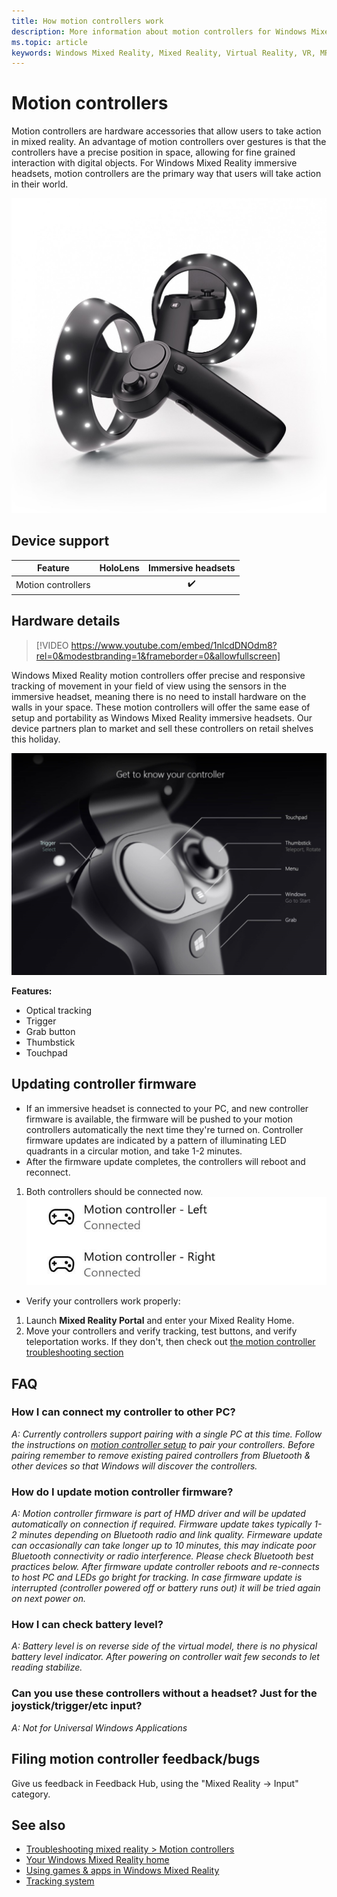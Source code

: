 ```yaml
---
title: How motion controllers work
description: More information about motion controllers for Windows Mixed Reality.
ms.topic: article
keywords: Windows Mixed Reality, Mixed Reality, Virtual Reality, VR, MR, controller, Motion controller
---
```



# Motion controllers

Motion controllers are hardware accessories that allow users to take action in mixed reality. An advantage of motion controllers over gestures is that the controllers have a precise position in space, allowing for fine grained interaction with digital objects. For Windows Mixed Reality immersive headsets, motion controllers are the primary way that users will take action in their world.

![Windows Mixed Reality motion controllers](images/winmr-ck-1080x1080.jpg)

## Device support

| Feature            | HoloLens | Immersive headsets |
|--------------------|:--------:|:------------------:|
| Motion controllers |          | ✔️                 |

## Hardware details

>[!VIDEO https://www.youtube.com/embed/1nlcdDNOdm8?rel=0&modestbranding=1&frameborder=0&allowfullscreen]

Windows Mixed Reality motion controllers offer precise and responsive tracking of movement in your field of view using the sensors in the immersive headset, meaning there is no need to install hardware on the walls in your space. These motion controllers will offer the same ease of setup and portability as Windows Mixed Reality immersive headsets. Our device partners plan to market and sell these controllers on retail shelves this holiday.

![Get to know your controller](images/controllerimage.png)

**Features:**
* Optical tracking
* Trigger
* Grab button
* Thumbstick
* Touchpad

## Updating controller firmware
* If an immersive headset is connected to your PC, and new controller firmware is available, the firmware will be pushed to your motion controllers automatically the next time they're turned on. Controller firmware updates are indicated by a pattern of illuminating LED quadrants in a circular motion, and take 1-2 minutes.
* After the firmware update completes, the controllers will reboot and reconnect.
1. Both controllers should be connected now. ![Controllers connected](images/cyk-connected.jpg)
* Verify your controllers work properly:
1. Launch **Mixed Reality Portal** and enter your Mixed Reality Home.
2. Move your controllers and verify tracking, test buttons, and verify teleportation works. If they don't, then check out [the motion controller troubleshooting section](troubleshooting-windows-mixed-reality.md#motion-controllers) 

## FAQ

### How I can connect my controller to other PC?

*A: Currently controllers support pairing with a single PC at this time. Follow the instructions on [motion controller setup](set-up-windows-mixed-reality.md#set-up-your-motion-controllers) to pair your controllers. Before pairing remember to remove existing paired controllers from Bluetooth & other devices so that Windows will discover the controllers.*

### How do I update motion controller firmware?

*A: Motion controller firmware is part of HMD driver and will be updated automatically on connection if required. Firmware update takes typically 1-2 minutes depending on Bluetooth radio and link quality.* *Firmeware update can occasionally can take longer up to 10 minutes, this may indicate poor Bluetooth connectivity or radio interference. Please check Bluetooth best practices below. After firmware update controller reboots and re-connects to host PC and LEDs go bright for tracking. In case firmware update is interrupted (controller powered off or battery runs out) it will be tried again on next power on.*

### How I can check battery level?

*A: Battery level is on reverse side of the virtual model, there is no physical battery level indicator. After powering on controller wait few seconds to let reading stabilize.*

### Can you use these controllers without a headset? Just for the joystick/trigger/etc input?

*A: Not for Universal Windows Applications*

## Filing motion controller feedback/bugs

Give us feedback in Feedback Hub, using the "Mixed Reality -> Input" category.

## See also
* [Troubleshooting mixed reality > Motion controllers](troubleshooting-windows-mixed-reality.md#motion-controllers)
* [Your Windows Mixed Reality home](your-mixed-reality-home.md)
* [Using games & apps in Windows Mixed Reality](using-games-and-apps-in-windows-mixed-reality.md)
* [Tracking system](tracking-system.md)
